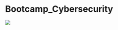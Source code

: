 # Bootcamp_Cybersecurity

<a href="https://visitorbadge.io/status?path=https%3A%2F%2Fgithub.com%2Ffde-fede%2FBootcamp_Cybersecurity"><img src="https://api.visitorbadge.io/api/visitors?path=https%3A%2F%2Fgithub.com%2Ffde-fede%2FBootcamp_Cybersecurity&countColor=%23263759&style=flat&labelStyle=upper" /></a>
